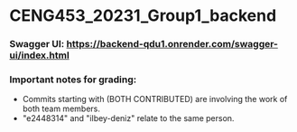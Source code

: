 # CENG453_20231_Group1_backend
### Swagger UI: https://backend-qdu1.onrender.com/swagger-ui/index.html

### Important notes for grading:
- Commits starting with (BOTH CONTRIBUTED) are involving the work of both team members.
- "e2448314" and "ilbey-deniz" relate to the same person.